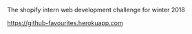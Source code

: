 The shopify intern web development challenge for winter 2018

https://github-favourites.herokuapp.com
